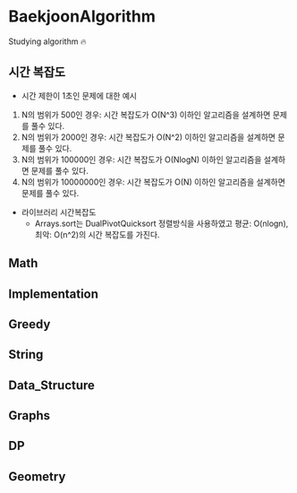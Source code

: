 # BaekjoonAlgorithm
Studying algorithm :fire:

## 시간 복잡도
- 시간 제한이 1초인 문제에 대한 예시
1. N의 범위가 500인 경우: 시간 복잡도가 O(N^3) 이하인 알고리즘을 설계하면 문제를 풀수 있다.
2. N의 범위가 2000인 경우: 시간 복잡도가 O(N^2) 이하인 알고리즘을 설계하면 문제를 풀수 있다.
3. N의 범위가 100000인 경우: 시간 복잡도가 O(NlogN) 이하인 알고리즘을 설계하면 문제를 풀수 있다.
4. N의 범위가 10000000인 경우: 시간 복잡도가 O(N) 이하인 알고리즘을 설계하면 문제를 풀수 있다.

- 라이브러리 시간복잡도
  - Arrays.sort는 DualPivotQuicksort 정렬방식을 사용하였고 평균: O(nlogn), 최악: O(n^2)의 시간 복잡도를 가진다.

## Math

## Implementation

## Greedy

## String

## Data_Structure

## Graphs

## DP

## Geometry